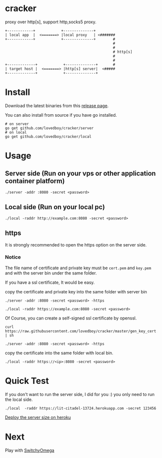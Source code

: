 # cracker
proxy over http[s], support http,socks5 proxy.

```
+------------+            +--------------+          
| local app  |  <=======> |local proxy   | <#######
+------------+            +--------------+        #
                                                  #
                                                  #
                                                  # http[s]
                                                  #
                                                  #
+-------------+            +--------------+       #
| target host |  <=======> |http[s] server|  <#####
+-------------+            +--------------+         
```

# Install

Download the latest binaries from this [release page](https://github.com/lovedboy/cracker/releases).

You can also install from source if you have go installed.

```
# on server
go get github.com/lovedboy/cracker/server
# on local
go get github.com/lovedboy/cracker/local
```
# Usage

## Server side (Run on your vps or other application container platform)

```
./server -addr :8080 -secret <password>
```

## Local side (Run on your local pc)

```
./local -raddr http://example.com:8080 -secret <password>
```

## https

It is strongly recommended to open the https option on the server side.

### Notice

The file name of certificate and private key must be `cert.pem` and `key.pem` and with the server bin under the same folder.

If you have a ssl certificate, It would be easy.

copy the certificate and private key into the same folder with server bin

```
./server -addr :8080 -secret <password> -https
```

```
./local -raddr https://example.com:8080 -secret <password>
```

Of Course, you can create a self-signed ssl certificate by openssl.

```
curl https://raw.githubusercontent.com/lovedboy/cracker/master/gen_key_cert.sh | sh
```

```
./server -addr :8080 -secret <password> -https
```
copy the certificate into the same folder with local bin.

```
./local -raddr https://<ip>:8080 -secret <password>
```


# Quick Test

If you don't want to run the server side, I did for you :) you only need to run the local side.

```
./local  -raddr https://lit-citadel-13724.herokuapp.com -secret 123456
```

[Deploy the server size on heroku](https://github.com/lovedboy/cracker-heroku)


# Next

Play with [SwitchyOmega](https://github.com/FelisCatus/SwitchyOmega/releases)

